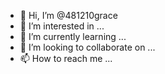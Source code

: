 - 👋 Hi, I’m @481210grace
- 👀 I’m interested in ...
- 🌱 I’m currently learning ...
- 💞️ I’m looking to collaborate on ...
- 📫 How to reach me ...

<!---
481210grace/481210grace is a ✨ special ✨ repository because its `README.md` (this file) appears on your GitHub profile.
You can click the Preview link to take a look at your changes.
--->
